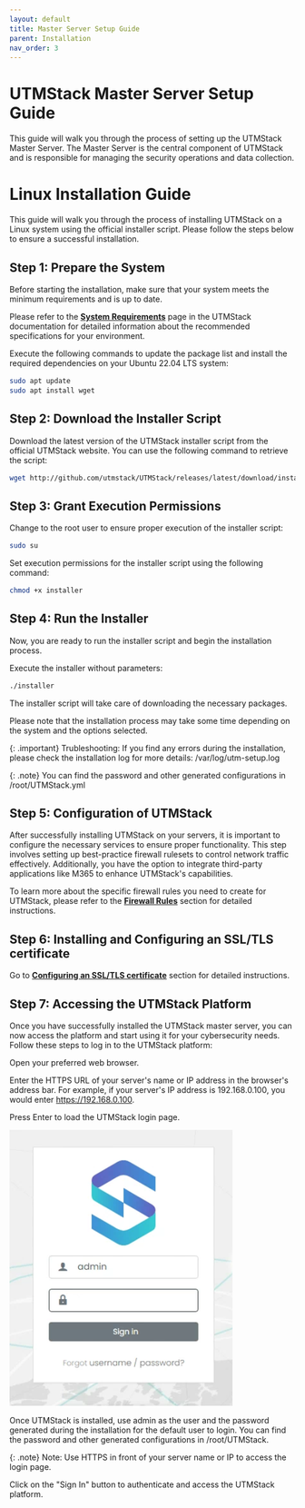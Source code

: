 ```yaml
---
layout: default
title: Master Server Setup Guide
parent: Installation
nav_order: 3
---
```

# UTMStack Master Server Setup Guide

This guide will walk you through the process of setting up the UTMStack Master Server. The Master Server is the central component of UTMStack and is responsible for managing the security operations and data collection.

# Linux Installation Guide

This guide will walk you through the process of installing UTMStack on a Linux system using the official installer script. Please follow the steps below to ensure a successful installation.

## Step 1: Prepare the System

Before starting the installation, make sure that your system meets the minimum requirements and is up to date. 

Please refer to the **<a href="./SystemRequirements">System Requirements</a>** page in the UTMStack documentation for detailed information about the recommended specifications for your environment.

Execute the following commands to update the package list and install the required dependencies on your Ubuntu 22.04 LTS system:

``` bash
sudo apt update
sudo apt install wget
```

## Step 2: Download the Installer Script

Download the latest version of the UTMStack installer script from the official UTMStack website. You can use the following command to retrieve the script:

``` bash
wget http://github.com/utmstack/UTMStack/releases/latest/download/installer

```

## Step 3: Grant Execution Permissions

Change to the root user to ensure proper execution of the installer script:

``` bash
sudo su
```

Set execution permissions for the installer script using the following command:

``` bash
chmod +x installer
```

## Step 4: Run the Installer

Now, you are ready to run the installer script and begin the installation process.

Execute the installer without parameters:

``` bash
./installer
```


The installer script will take care of downloading the necessary packages.

Please note that the installation process may take some time depending on the system and the options selected.


{: .important}
Trubleshooting:
If you find any errors during the installation, please check the installation log for more details: /var/log/utm-setup.log

{: .note}
You can find the password and other generated configurations in /root/UTMStack.yml

## Step 5: Configuration of UTMStack
After successfully installing UTMStack on your servers, it is important to configure the necessary services to ensure proper functionality. This step involves setting up best-practice firewall rulesets to control network traffic effectively. Additionally, you have the option to integrate third-party applications like M365 to enhance UTMStack's capabilities.

To learn more about the specific firewall rules you need to create for UTMStack, please refer to the **<a href="./FirewallRules">Firewall Rules</a>** section for detailed instructions.


## Step 6:  Installing and Configuring an SSL/TLS certificate

Go to **<a href="./SSLConfiguration">Configuring an SSL/TLS certificate</a>** section for detailed instructions.

## Step 7: Accessing the UTMStack Platform
Once you have successfully installed the UTMStack master server, you can now access the platform and start using it for your cybersecurity needs. Follow these steps to log in to the UTMStack platform:

Open your preferred web browser.

Enter the HTTPS URL of your server's name or IP address in the browser's address bar. For example, if your server's IP address is 192.168.0.100, you would enter https://192.168.0.100.

Press Enter to load the UTMStack login page.

<img title="UTMStack Installer Capture" alt="UTMStack Installer Capture" src="./Images/Images/../../../Images/UTMStacklogin.png">

Once UTMStack is installed, use admin as the user and the password generated during the installation for the default user to login. You can find the password and other generated configurations in /root/UTMStack.

{: .note}
Note: Use HTTPS in front of your server name or IP to access the login page.

Click on the "Sign In" button to authenticate and access the UTMStack platform.